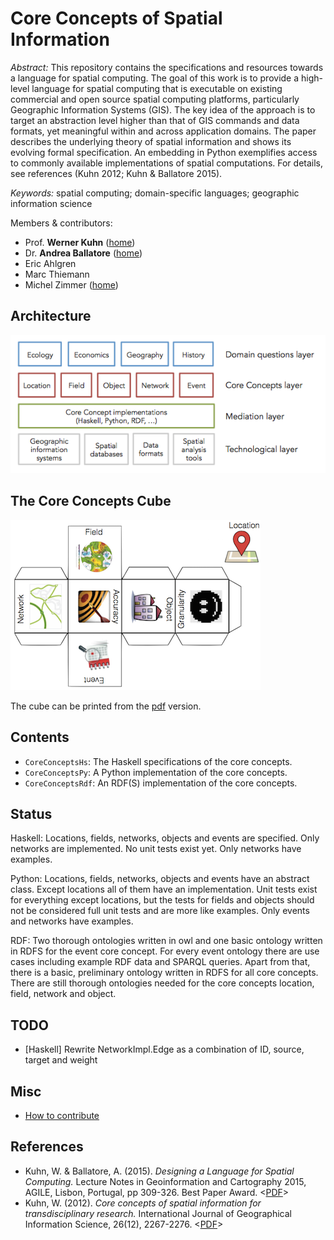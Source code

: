 Core Concepts of Spatial Information
=============================================
*Abstract:* This repository contains the specifications and resources towards a language for spatial computing.
The goal of this work is to provide a high-level language for spatial computing that is executable
on existing commercial and open source spatial computing platforms,
particularly Geographic Information Systems (GIS).
The key idea of the approach is to target an abstraction level higher
than that of GIS commands and data formats, yet meaningful within and across
application domains. The paper describes the underlying theory of spatial
information and shows its evolving formal specification. An embedding in Python
exemplifies access to commonly available implementations of spatial computations.
For details, see references (Kuhn 2012; Kuhn & Ballatore 2015).

*Keywords:* spatial computing; domain-specific languages; geographic information science

Members & contributors:
* Prof. **Werner Kuhn** ([home](http://geog.ucsb.edu/~kuhn))
* Dr. **Andrea Ballatore** ([home](http://sites.google.com/site/andreaballatore))
* Eric Ahlgren
* Marc Thiemann
* Michel Zimmer ([home](https://www.mzimmer.net))


Architecture
----------------------
![Core Concepts architecture](figures/CoreConceptsArchitecture.png "Core Concepts architecture")

The Core Concepts Cube
----------------------
![Core Concepts Cube](figures/CoreConceptsCube_thumbnail.png "Core Concepts Cube")

The cube can be printed from the [pdf](https://github.com/spatial-ucsb/ConceptsOfSpatialInformation/raw/master/figures/CoreConceptsCube.pdf) version.


Contents
----------------------
- `CoreConceptsHs`: The Haskell specifications of the core concepts.
- `CoreConceptsPy`: A Python implementation of the core concepts.
- `CoreConceptsRdf`: An RDF(S) implementation of the core concepts.

Status
------
Haskell: Locations, fields, networks, objects and events are specified. Only networks are implemented. No unit tests exist yet. Only networks have examples.

Python: Locations, fields, networks, objects and events have an abstract class. Except locations all of them have an implementation. Unit tests exist for everything except locations, but the tests for fields and objects should not be considered full unit tests and are more like examples. Only events and networks have examples.

RDF: Two thorough ontologies written in owl and one basic ontology written in RDFS for the event core concept. For every event ontology there are use cases including example RDF data and SPARQL queries. Apart from that, there is a basic, preliminary ontology written in RDFS for all core concepts.
There are still thorough ontologies needed for the core concepts location, field, network and object.

TODO
----
- [Haskell] Rewrite NetworkImpl.Edge as a combination of ID, source, target and weight

Misc
----------------------
- [How to contribute](CONTRIBUTING.md)

References
----------
- Kuhn, W. & Ballatore, A. (2015). *Designing a Language for Spatial Computing.* Lecture Notes in Geoinformation and Cartography 2015, AGILE, Lisbon, Portugal, pp 309-326. Best Paper Award. <[PDF](http://escholarship.org/uc/item/04q9q6wm)>
- Kuhn, W. (2012). *Core concepts of spatial information for transdisciplinary research.* International Journal of Geographical Information Science, 26(12), 2267-2276. <[PDF](http://ifgi.uni-muenster.de/~kuhn/research/publications/pdfs/refereed%20journals/IJGIS%202012.pdf)>
